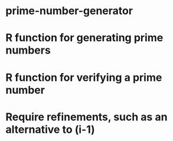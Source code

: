 # prime-number-generator
# R function for generating prime numbers
# R function for verifying a prime number
# Require refinements, such as an alternative to (i-1) 
